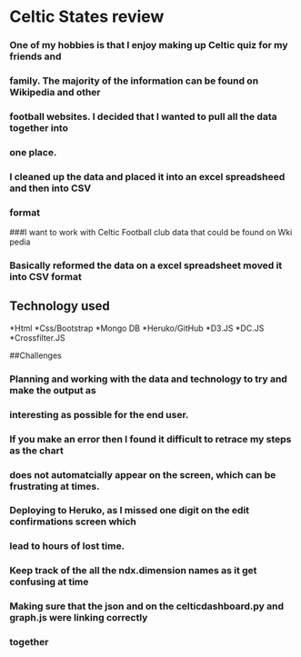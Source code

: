 # Celtic States review

 
###  One of my hobbies is that I enjoy making up Celtic quiz for my friends and 
### family. The majority of the information can be found on Wikipedia and other
### football websites. I decided that I wanted to pull all the data together into
### one place. 
### I cleaned up the data and placed it into an excel spreadsheed and then into CSV 
### format
###I want to work with Celtic Football club data that could be found on Wki pedia
### Basically reformed the data on a excel spreadsheet moved it into CSV format
###

## Technology used

*Html
*Css/Bootstrap
*Mongo DB
*Heruko/GitHub
*D3.JS
*DC.JS
*Crossfilter.JS


##Challenges

### Planning and working with the data and technology to try and make the output as 
### interesting as possible for the end user. 

### If you make an error then I found it difficult to retrace my steps as the chart 
### does not automatcially appear on the screen, which can be frustrating at times.

### Deploying to Heruko, as I missed one digit on the edit confirmations screen which 
### lead to hours of lost time. 

### Keep track of the all the ndx.dimension names as it get confusing at time

### Making sure that the json and on the celticdashboard.py and graph.js were linking correctly
### together 